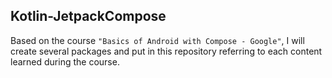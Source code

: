 ## Kotlin-JetpackCompose

Based on the course `"Basics of Android with Compose - Google"`, I will create several packages and put in this repository referring to each content learned during the course. 
